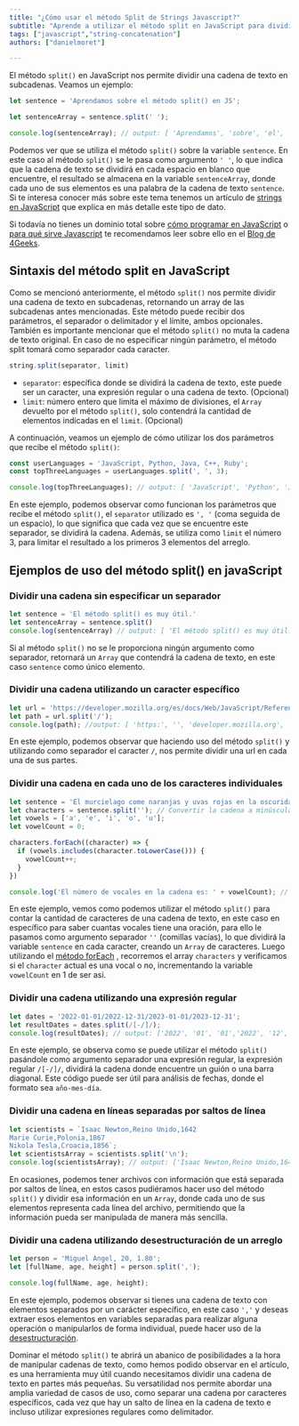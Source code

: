 ```yaml
---
title: "¿Cómo usar el método Split de Strings Javascript?"
subtitle: "Aprende a utilizar el método split en JavaScript para dividir cadenas de texto en elementos individuales."
tags: ["javascript","string-concatenation"]
authors: ["danielmoret"]

---
```


El método `split()` en JavaScript nos permite dividir una cadena de texto en subcadenas. Veamos un ejemplo:

```js
let sentence = 'Aprendamos sobre el método split() en JS';

let sentenceArray = sentence.split(' ');

console.log(sentenceArray); // output: [ 'Aprendamos', 'sobre', 'el', 'método', 'split()', 'en', 'JS' ]
```

Podemos ver que se utiliza el método `split()` sobre la variable `sentence`. En este caso al método `split()` se le pasa como argumento `' '`, lo que indica que la cadena de texto se dividirá en cada espacio en blanco que encuentre, el resultado se almacena en la variable `sentenceArray`, donde cada uno de sus elementos es una palabra de la cadena de texto `sentence`. Si te interesa conocer más sobre este tema tenemos un artículo de [strings en JavaScript](https://4geeks.com/es/lesson/strings-en-javascript) que explica en más detalle este tipo de dato.

Si todavía no tienes un dominio total sobre [cómo programar en JavaScript](https://4geeks.com/es/lesson/que-es-javascript-aprende-a-programar-en-javascript) o [para qué sirve Javascript](https://4geeks.com/es/lesson/para-que-sirve-javascript) te recomendamos leer sobre ello en el [Blog de 4Geeks](https://4geeks.com/es/how-to).

## Sintaxis del método split en JavaScript

Como se mencionó anteriormente, el método `split()` nos permite dividir una cadena de texto en subcadenas, retornando un array de las subcadenas antes mencionadas. Este método puede recibir dos parámetros, el separador o delimitador y el límite, ambos opcionales. También es importante mencionar que el método `split()` no muta la cadena de texto original. En caso de no especificar ningún parámetro, el método split tomará como separador cada caracter.

```js
string.split(separator, limit)
```

- `separator`: específica donde se dividirá la cadena de texto, este puede ser un caracter, una expresión regular o una cadena de texto. (Opcional)
- `limit`: número entero que limita el máximo de divisiones, el `Array` devuelto por el método `split()`, solo contendrá la cantidad de elementos indicadas en el `limit`. (Opcional)

A continuación, veamos un ejemplo de cómo utilizar los dos parámetros que recibe el método `split()`:

```js
const userLanguages = 'JavaScript, Python, Java, C++, Ruby';
const topThreeLanguages = userLanguages.split(', ', 3);

console.log(topThreeLanguages); // output: [ 'JavaScript', 'Python', 'Java' ]
```

En este ejemplo, podemos observar como funcionan los parámetros que recibe el método `split()`, el `separator` utilizado es `', '` (coma seguida de un espacio), lo que significa que cada vez que se encuentre este separador, se dividirá la cadena. Además, se utiliza como `limit` el número 3, para limitar el resultado a los primeros 3 elementos del arreglo.

## Ejemplos de uso del método split() en javaScript

### Dividir una cadena sin especificar un separador

```js
let sentence = 'El método split() es muy útil.'
let sentenceArray = sentence.split()
console.log(sentenceArray) // output: [ 'El método split() es muy útil.' ]
```

Si al método `split()` no se le proporciona ningún argumento como separador, retornará un `Array` que contendrá la cadena de texto, en este caso `sentence` como único elemento.

### Dividir una cadena utilizando un caracter específico

```js
let url = 'https://developer.mozilla.org/es/docs/Web/JavaScript/Reference/Global_Objects/String/split';
let path = url.split('/');
console.log(path); //output: [ 'https:', '', 'developer.mozilla.org', 'es', 'docs', 'Web', 'JavaScript', 'Reference', 'Global_Objects', 'String', 'split' ]
```

En este ejemplo, podemos observar que haciendo uso del método `split()` y utilizando como separador el caracter `/`, nos permite dividir una url en cada una de sus partes.

### Dividir una cadena en cada uno de los caracteres individuales

```js
let sentence = 'El murcielago come naranjas y uvas rojas en la oscuridad';
let characters = sentence.split(''); // Convertir la cadena a minúsculas
let vowels = ['a', 'e', 'i', 'o', 'u'];
let vowelCount = 0;

characters.forEach((character) => {
  if (vowels.includes(character.toLowerCase())) {
    vowelCount++;
  }
})

console.log('El número de vocales en la cadena es: ' + vowelCount); // output:  El número de vocales en la cadena es: 21.
```

En este ejemplo, vemos como podemos utilizar el método `split()` para contar la cantidad de caracteres de una cadena de texto, en este caso en específico para saber cuantas vocales tiene una oración, para ello le pasamos como argumento separador `''` (comillas vacías), lo que dividirá la variable `sentence` en cada caracter, creando un `Array` de caracteres. Luego utilizando el [método forEach](https://4geeks.com/es/how-to/metodo-foreach-javascript) , recorremos el array `characters` y verificamos si el `character` actual es una vocal o no, incrementando la variable `vowelCount` en 1 de ser asi.

### Dividir una cadena utilizando una expresión regular

```js
let dates = '2022-01-01/2022-12-31/2023-01-01/2023-12-31';
let resultDates = dates.split(/[-/]/);
console.log(resultDates); // output: ['2022', '01', '01','2022', '12', '31','2023', '01', '01','2023', '12', '31']
```

En este ejemplo, se observa como se puede utilizar el método `split()` pasándole como argumento separador una expresión regular, la expresión regular `/[-/]/`, dividirá la cadena donde encuentre un guión o una barra diagonal. Este código puede ser útil para análisis de fechas, donde el formato sea `año-mes-día`.

### Dividir una cadena en líneas separadas por saltos de línea

```js
let scientists = `Isaac Newton,Reino Unido,1642
Marie Curie,Polonia,1867
Nikola Tesla,Croacia,1856`;
let scientistsArray = scientists.split('\n');
console.log(scientistsArray); // output: ['Isaac Newton,Reino Unido,1642','Marie Curie,Polonia,1867','Nikola Tesla,Croacia,1856']
```

En ocasiones, podemos tener archivos con información que está separada por saltos de línea, en estos casos pudiéramos hacer uso del método `split()` y dividir esa información en un `Array`, donde cada uno de sus elementos representa cada línea del archivo, permitiendo que la información pueda ser manipulada de manera más sencilla.

### Dividir una cadena utilizando desestructuración de un arreglo

```js
let person = 'Miguel Angel, 20, 1.80';
let [fullName, age, height] = person.split(',');

console.log(fullName, age, height);
```

En este ejemplo, podemos observar si tienes una cadena de texto con elementos separados por un carácter específico, en este caso `','` y deseas extraer esos elementos en variables separadas para realizar alguna operación o manipularlos de forma individual, puede hacer uso de la [desestructuración](https://developer.mozilla.org/es/docs/Web/JavaScript/Reference/Operators/Destructuring_assignment).

Dominar el método `split()` te abrirá un abanico de posibilidades a la hora de manipular cadenas de texto, como hemos podido observar en el artículo, es una herramienta muy útil cuando necesitamos dividir una cadena de texto en partes más pequeñas. Su versatilidad nos permite abordar una amplia variedad de casos de uso, como separar una cadena por caracteres específicos, cada vez que hay un salto de línea en la cadena de texto e incluso utilizar expresiones regulares como delimitador.
